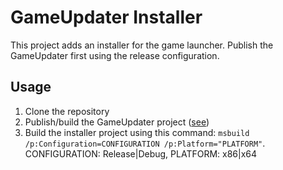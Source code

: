 # GameUpdater Installer
This project adds an installer for the game launcher. Publish the GameUpdater first using the release configuration.
## Usage
1. Clone the repository
2. Publish/build the GameUpdater project ([see](GameUpdater/README.md))
3. Build the installer project using this command: ```msbuild  /p:Configuration=CONFIGURATION /p:Platform="PLATFORM"```. CONFIGURATION: Release|Debug, PLATFORM: x86|x64
